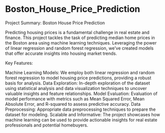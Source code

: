 # Boston_House_Price_Prediction
Project Summary: Boston House Price Prediction

Predicting housing prices is a fundamental challenge in real estate and finance. This project tackles the task of predicting median home prices in the Boston area using machine learning techniques. Leveraging the power of linear regression and random forest regression, we've created models that offer accurate insights into housing market trends.

Key Features:

Machine Learning Models: We employ both linear regression and random forest regression to model housing price predictions, providing a robust basis for analysis.
Data Exploration: In-depth exploration of the dataset using statistical analysis and data visualization techniques to uncover valuable insights and feature relationships.
Model Evaluation: Evaluation of model performance with metrics such as Mean Squared Error, Mean Absolute Error, and R-squared to assess predictive accuracy.
Data Preprocessing: Appropriate data preprocessing techniques to prepare the dataset for modeling.
Scalable and Informative: The project showcases how machine learning can be used to provide actionable insights for real estate professionals and potential homebuyers.
